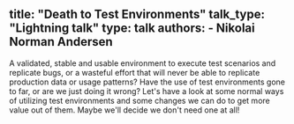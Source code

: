 title: "Death to Test Environments"
talk_type: "Lightning talk"
type: talk
authors:
    - Nikolai Norman Andersen
---
A validated, stable and usable environment to execute test scenarios and replicate bugs, or a wasteful effort that will never be able to replicate production data or usage patterns? Have the use of test environments gone to far, or are we just doing it wrong? Let's have a look at some normal ways of utilizing test environments and some changes we can do to get more value out of them. Maybe we'll decide we don't need one at all!

